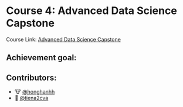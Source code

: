 # Course 4: Advanced Data Science Capstone

Course Link: [Advanced Data Science Capstone](https://www.coursera.org/learn/advanced-data-science-capstone)

## Achievement goal:

## Contributors:

- 🐮 [@honghanhh](https://github.com/honghanhh)
- 🐔 [@tiena2cva](https://github.com/tiena2cva)
